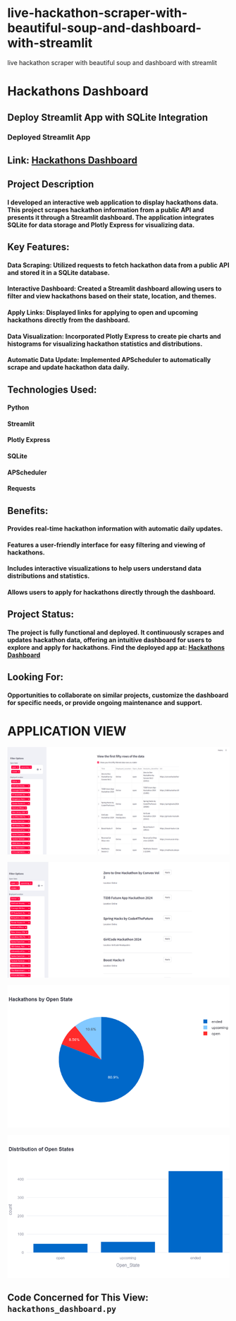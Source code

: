 # live-hackathon-scraper-with-beautiful-soup-and-dashboard-with-streamlit
live hackathon scraper with beautiful soup and dashboard with streamlit
# Hackathons Dashboard

## Deploy Streamlit App with SQLite Integration

### Deployed Streamlit App

## Link: [Hackathons Dashboard](https://your-app-name.streamlit.app)

## Project Description

#### I developed an interactive web application to display hackathons data. This project scrapes hackathon information from a public API and presents it through a Streamlit dashboard. The application integrates SQLite for data storage and Plotly Express for visualizing data.

## Key Features:

#### Data Scraping: Utilized requests to fetch hackathon data from a public API and stored it in a SQLite database.
#### Interactive Dashboard: Created a Streamlit dashboard allowing users to filter and view hackathons based on their state, location, and themes.
#### Apply Links: Displayed links for applying to open and upcoming hackathons directly from the dashboard.
#### Data Visualization: Incorporated Plotly Express to create pie charts and histograms for visualizing hackathon statistics and distributions.
#### Automatic Data Update: Implemented APScheduler to automatically scrape and update hackathon data daily.

## Technologies Used:

#### Python
#### Streamlit
#### Plotly Express
#### SQLite
#### APScheduler
#### Requests

## Benefits:

#### Provides real-time hackathon information with automatic daily updates.
#### Features a user-friendly interface for easy filtering and viewing of hackathons.
#### Includes interactive visualizations to help users understand data distributions and statistics.
#### Allows users to apply for hackathons directly through the dashboard.

## Project Status:

#### The project is fully functional and deployed. It continuously scrapes and updates hackathon data, offering an intuitive dashboard for users to explore and apply for hackathons. Find the deployed app at: [Hackathons Dashboard](https://your-app-name.streamlit.app)

## Looking For:

#### Opportunities to collaborate on similar projects, customize the dashboard for specific needs, or provide ongoing maintenance and support.

# APPLICATION VIEW

![Hackathons Dashboard](hackathons_dashboard.png)

![Apply Links Section](hackathons_session.png)

![Pie Chart for Open State](newplot.png)

![Histogram of Open States](newplot_1.png)

## Code Concerned for This View: `hackathons_dashboard.py`
